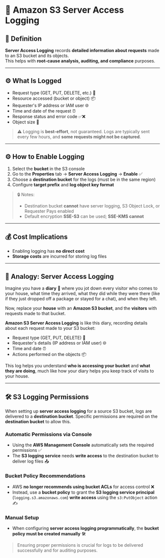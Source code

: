 # 📝 Amazon S3 Server Access Logging  

## 🧩 Definition  
**Server Access Logging** records **detailed information about requests** made to an S3 bucket and its objects.  
This helps with **root-cause analysis, auditing, and compliance** purposes.  

---

## ⚙️ What Is Logged  
- Request type (GET, PUT, DELETE, etc.) 🔄  
- Resource accessed (bucket or object) 📦  
- Requester's IP address or IAM user 🌐  
- Time and date of the request ⏰  
- Response status and error code ✅❌  
- Object size 📏  

> ⚠️ Logging is **best-effort**, not guaranteed. Logs are typically sent every few hours, and **some requests might not be captured**.  

---

## ⚙️ How to Enable Logging  
1. Select the **bucket** in the S3 console  
2. Go to the **Properties** tab → **Server Access Logging** → **Enable** ✅  
3. Choose a **destination bucket** for the logs (must be in the same region)  
4. Configure **target prefix** and **log object key format**  

> 🔒 Notes:  
> - Destination bucket **cannot** have server logging, S3 Object Lock, or Requester Pays enabled  
> - Default encryption **SSE-S3** can be used; **SSE-KMS cannot**  

---

## 💰 Cost Implications  
- Enabling logging has **no direct cost**  
- **Storage costs** are incurred for storing log files  

---

## 🧠 Analogy: Server Access Logging  
Imagine you have a **diary** 📖 where you jot down every visitor who comes to your house, what time they arrived, what they did while they were there (like if they just dropped off a package or stayed for a chat), and when they left.  

Now, replace your **house** with an **Amazon S3 bucket**, and the **visitors** with requests made to that bucket.  

**Amazon S3 Server Access Logging** is like this diary, recording details about each request made to your S3 bucket:  
- Request type (GET, PUT, DELETE) 🔄  
- Requester's details (IP address or IAM user) 🌐  
- Time and date ⏰  
- Actions performed on the objects 📦  

This log helps you understand **who is accessing your bucket** and **what they are doing**, much like how your diary helps you keep track of visits to your house.

---

## 🛠️ S3 Logging Permissions  

When setting up **server access logging** for a source S3 bucket, logs are delivered to a **destination bucket**. Specific permissions are required on the **destination bucket** to allow this.  

### Automatic Permissions via Console  
- Using the **AWS Management Console** automatically sets the required permissions ✅  
- The **S3 logging service** needs **write access** to the destination bucket to deliver log files 📤  

### Bucket Policy Recommendations  
- AWS **no longer recommends using bucket ACLs** for access control ❌  
- Instead, use a **bucket policy** to grant the **S3 logging service principal** (`logging.s3.amazonaws.com`) **write access** using the `s3:PutObject` action ✍️  

### Manual Setup  
- When configuring **server access logging programmatically**, the **bucket policy must be created manually** 🛠️  

> Ensuring proper permissions is crucial for logs to be delivered successfully and for auditing purposes.
